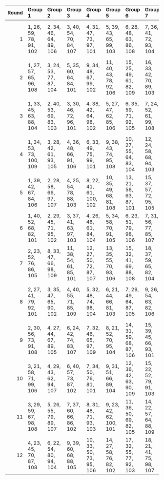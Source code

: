 |   Round | Group 1                 | Group 2                | Group 3                 | Group 4                 | Group 5                 | Group 6                 | Group 7                 | Group 8                 | Group 9                 | Group 10           | Group 11           | Group 12           | Group 13           | Group 14           | Group 15           | Group 16            | Group 17            | Group 18            | Group 19            | Group 20           |
|--------:|:------------------------|:-----------------------|:------------------------|:------------------------|:------------------------|:------------------------|:------------------------|:------------------------|:------------------------|:-------------------|:-------------------|:-------------------|:-------------------|:-------------------|:-------------------|:--------------------|:--------------------|:--------------------|:--------------------|:-------------------|
|       1 | 1, 26, 59, 78, 91, 102  | 2, 34, 46, 64, 89, 106 | 3, 40, 54, 70, 84, 107  | 4, 31, 47, 73, 97, 101  | 5, 39, 43, 65, 99, 103  | 6, 28, 48, 63, 86, 108  | 7, 36, 41, 72, 93, 104  | 8, 25, 53, 62, 81, 105  | 11, 30, 52, 77, 94, 109 | 9, 33, 58, 79, 87  | 10, 22, 56, 66, 92 | 12, 38, 49, 76, 88 | 13, 29, 42, 80, 82 | 14, 35, 45, 69, 98 | 15, 24, 50, 67, 85 | 16, 27, 60, 75, 95  | 17, 21, 57, 61, 83  | 18, 32, 51, 71, 100 | 19, 37, 55, 68, 96  | 20, 23, 44, 74, 90 |
|       2 | 1, 27, 57, 65, 96, 108  | 3, 24, 53, 77, 87, 104 | 5, 35, 60, 64, 84, 101  | 9, 34, 48, 67, 99, 102  | 11, 40, 43, 78, 92, 106 | 15, 25, 49, 61, 82, 109 | 16, 33, 42, 70, 89, 103 | 17, 22, 47, 68, 95, 107 | 19, 38, 41, 66, 83, 105 | 2, 37, 50, 80, 90  | 4, 32, 58, 75, 93  | 6, 29, 46, 69, 91  | 7, 21, 59, 79, 100 | 8, 26, 44, 76, 85  | 10, 23, 54, 72, 97 | 12, 39, 55, 62, 86  | 13, 28, 51, 73, 88  | 14, 36, 56, 71, 94  | 18, 30, 45, 74, 81  | 20, 31, 52, 63, 98 |
|       3 | 1, 33, 45, 63, 88, 104  | 2, 40, 53, 69, 83, 103 | 3, 30, 46, 72, 96, 101  | 4, 38, 42, 64, 98, 102  | 5, 27, 47, 62, 85, 106  | 6, 35, 59, 71, 92, 105  | 7, 24, 52, 61, 99, 108  | 8, 32, 57, 78, 86, 107  | 10, 29, 51, 76, 93, 109 | 9, 21, 55, 65, 91  | 11, 37, 48, 75, 87 | 12, 28, 41, 80, 81 | 13, 34, 44, 68, 97 | 14, 23, 49, 66, 84 | 15, 26, 60, 74, 94 | 16, 39, 56, 79, 82  | 17, 31, 50, 70, 100 | 18, 36, 54, 67, 95  | 19, 25, 58, 77, 90  | 20, 22, 43, 73, 89 |
|       4 | 1, 34, 53, 73, 100, 109 | 3, 28, 42, 61, 93, 105 | 4, 36, 48, 66, 91, 106  | 6, 33, 49, 75, 99, 101  | 9, 38, 43, 74, 95, 108  | 10, 27, 55, 64, 83, 104 | 12, 24, 58, 68, 94, 103 | 13, 32, 54, 79, 96, 102 | 20, 25, 46, 76, 92, 107 | 2, 39, 57, 70, 98  | 5, 40, 56, 72, 86  | 7, 22, 45, 67, 82  | 8, 30, 50, 65, 88  | 11, 35, 41, 62, 89 | 14, 21, 51, 78, 90 | 15, 31, 44, 80, 84  | 16, 37, 47, 71, 81  | 17, 26, 52, 69, 87  | 18, 29, 60, 77, 97  | 19, 23, 59, 63, 85 |
|       5 | 1, 39, 42, 67, 84, 106  | 2, 28, 58, 66, 97, 107 | 4, 25, 54, 78, 88, 103  | 8, 22, 41, 61, 100, 102 | 10, 35, 49, 68, 81, 108 | 13, 21, 56, 63, 87, 101 | 15, 37, 57, 72, 95, 105 | 17, 34, 43, 71, 90, 104 | 18, 23, 48, 69, 96, 109 | 3, 38, 51, 80, 91  | 5, 33, 59, 76, 94  | 6, 36, 60, 65, 85  | 7, 30, 47, 70, 92  | 9, 27, 45, 77, 86  | 11, 24, 55, 73, 98 | 12, 40, 44, 79, 93  | 14, 29, 52, 74, 89  | 16, 26, 50, 62, 83  | 19, 31, 46, 75, 82  | 20, 32, 53, 64, 99 |
|       6 | 1, 40, 52, 68, 82, 101  | 2, 29, 45, 71, 95, 102 | 3, 37, 41, 63, 97, 103  | 4, 26, 46, 61, 84, 104  | 5, 34, 58, 70, 91, 105  | 6, 23, 51, 79, 98, 106  | 7, 31, 56, 77, 85, 107  | 8, 39, 54, 64, 90, 108  | 9, 28, 50, 75, 92, 109  | 10, 36, 47, 74, 86 | 11, 27, 59, 80, 99 | 12, 33, 43, 67, 96 | 13, 22, 48, 65, 83 | 14, 25, 60, 73, 93 | 15, 38, 55, 78, 81 | 16, 30, 49, 69, 100 | 17, 35, 53, 66, 94  | 18, 24, 57, 76, 89  | 19, 32, 44, 62, 87  | 20, 21, 42, 72, 88 |
|       7 | 2, 23, 52, 76, 86, 105  | 8, 33, 47, 66, 98, 109 | 11, 38, 54, 61, 85, 101 | 12, 27, 50, 72, 87, 107 | 13, 35, 55, 70, 93, 106 | 15, 32, 41, 69, 88, 108 | 18, 37, 59, 65, 82, 104 | 19, 26, 56, 64, 95, 103 | 20, 30, 51, 62, 97, 102 | 1, 36, 49, 80, 89  | 3, 31, 57, 74, 92  | 4, 34, 60, 63, 83  | 5, 28, 45, 68, 90  | 6, 39, 58, 78, 100 | 7, 25, 43, 75, 84  | 9, 22, 53, 71, 96   | 10, 40, 42, 77, 91  | 14, 24, 48, 79, 81  | 16, 21, 46, 67, 94  | 17, 29, 44, 73, 99 |
|       8 | 2, 27, 41, 79, 92, 101  | 3, 35, 47, 65, 90, 102 | 4, 40, 55, 71, 85, 109  | 5, 32, 48, 74, 98, 104  | 6, 21, 44, 66, 81, 103  | 7, 29, 49, 64, 87, 105  | 9, 26, 54, 63, 82, 106  | 10, 34, 59, 61, 88, 107 | 18, 22, 58, 62, 84, 108 | 1, 38, 56, 69, 97  | 8, 37, 42, 73, 94  | 11, 23, 57, 67, 93 | 12, 31, 53, 78, 95 | 13, 39, 50, 77, 89 | 14, 30, 43, 80, 83 | 15, 36, 46, 70, 99  | 16, 25, 51, 68, 86  | 17, 28, 60, 76, 96  | 19, 33, 52, 72, 100 | 20, 24, 45, 75, 91 |
|       9 | 2, 30, 56, 73, 91, 108  | 4, 27, 44, 67, 89, 105 | 6, 24, 42, 74, 83, 107  | 7, 32, 46, 65, 97, 109  | 8, 21, 52, 70, 95, 104  | 14, 31, 59, 68, 87, 106 | 15, 39, 45, 66, 93, 101 | 18, 25, 55, 63, 94, 102 | 20, 29, 50, 61, 96, 103 | 1, 22, 51, 75, 85  | 3, 33, 60, 62, 82  | 5, 38, 57, 77, 100 | 9, 40, 41, 76, 90  | 10, 37, 53, 79, 84 | 11, 26, 49, 71, 86 | 12, 34, 54, 69, 92  | 13, 23, 47, 78, 99  | 16, 28, 43, 72, 98  | 17, 36, 58, 64, 81  | 19, 35, 48, 80, 88 |
|      10 | 3, 21, 58, 71, 99, 106  | 4, 29, 43, 62, 94, 107 | 6, 40, 57, 73, 87, 102  | 7, 34, 50, 76, 81, 101  | 9, 31, 51, 66, 89, 104  | 12, 36, 42, 63, 90, 109 | 15, 22, 52, 79, 91, 103 | 16, 32, 45, 80, 85, 105 | 20, 26, 47, 77, 93, 108 | 1, 24, 41, 64, 86  | 2, 35, 54, 74, 100 | 5, 37, 49, 67, 92  | 8, 23, 46, 68, 83  | 10, 39, 44, 75, 96 | 11, 28, 56, 65, 84 | 13, 25, 59, 69, 95  | 14, 33, 55, 61, 97  | 17, 38, 48, 72, 82  | 18, 27, 53, 70, 88  | 19, 30, 60, 78, 98 |
|      11 | 3, 29, 59, 67, 98, 108  | 5, 26, 55, 79, 89, 107 | 7, 37, 60, 66, 86, 102  | 8, 31, 48, 71, 93, 103  | 9, 23, 42, 62, 100, 101 | 11, 36, 50, 69, 82, 105 | 14, 22, 57, 64, 88, 109 | 15, 30, 53, 75, 90, 106 | 16, 38, 58, 73, 96, 104 | 1, 32, 47, 76, 83  | 2, 21, 43, 68, 85  | 4, 39, 52, 80, 92  | 6, 34, 41, 77, 95  | 10, 28, 46, 78, 87 | 12, 25, 56, 74, 99 | 13, 40, 45, 61, 94  | 17, 27, 51, 63, 84  | 18, 35, 44, 72, 91  | 19, 24, 49, 70, 97  | 20, 33, 54, 65, 81 |
|      12 | 4, 23, 45, 70, 87, 108  | 6, 22, 54, 80, 94, 104 | 9, 39, 60, 68, 88, 105  | 10, 33, 50, 73, 95, 106 | 14, 27, 58, 76, 82, 102 | 17, 32, 55, 77, 92, 103 | 18, 21, 41, 75, 98, 107 | 19, 29, 53, 65, 86, 101 | 20, 35, 56, 67, 83, 109 | 1, 37, 46, 74, 93  | 2, 26, 51, 72, 99  | 3, 34, 49, 78, 85  | 5, 31, 42, 69, 81  | 7, 28, 57, 62, 91  | 8, 36, 43, 79, 97  | 11, 25, 44, 64, 100 | 12, 30, 48, 61, 89  | 13, 38, 52, 71, 84  | 15, 40, 47, 63, 96  | 16, 24, 59, 66, 90 |